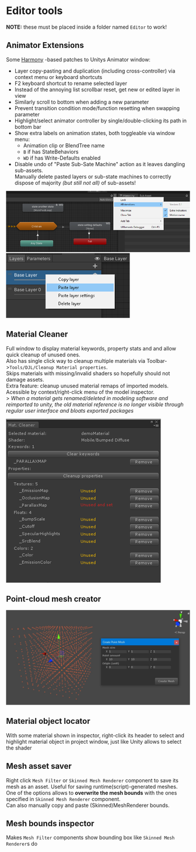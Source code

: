 # Editor tools
**NOTE:** these must be placed inside a folder named `Editor` to work!

## Animator Extensions
Some [Harmony](https://github.com/pardeike/Harmony) -based patches to Unitys Animator window:  
* Layer copy-pasting and duplication (including cross-controller) via context menu or keyboard shortcuts
* F2 keyboard shortcut to rename selected layer
* Instead of the annoying list scrollbar reset, get new or edited layer in view
* Similarly scroll to bottom when adding a new parameter
* Prevent transition condition mode/function resetting when swapping parameter
* Highlight/select animator controller by single/double-clicking its path in bottom bar
* Show extra labels on animation states, both toggleable via window menu:
  * Animation clip or BlendTree name
  * `B` if has StateBehaviors
  * `WD` if has Write-Defaults enabled
* Disable undo of "Paste Sub-Sate Machine" action as it leaves dangling sub-assets.  
Manually delete pasted layers or sub-state machines to correctly dispose of majority _(but still not all)_ of sub-assets!

![Animator Extensions context menu](.img/AnimatorExtensions_Labels.png)
![Animator Extensions context menu](.img/AnimatorExtensions_Context.png)

## Material Cleaner
Full window to display material keywords, property stats and and allow quick cleanup of unused ones.  
Also has single click way to cleanup multiple materials via Toolbar->`Tools/DJL/Cleanup Material properties`.  
Skips materials with missing/invalid shaders so hopefully should not damage assets.  
Extra feature: cleanup unused material remaps of imported models. Acessible by context/right-click menu of the model inspector.  
	> _When a material gets renamed/deleted in modeling software and reimported to unity, the old material reference is no longer
	visible through regular user interface and bloats exported packages_

![Material cleaner window](.img/MaterialCleaner.png)

## Point-cloud mesh creator
![Point Mesh Creator window](.img/PointMeshCreator.jpg)

## Material object locator
With some material shown in inspector, right-click its header to select and highlight material object in project window, just like Unity allows to select the shader

## Mesh asset saver
Right click `Mesh Filter` or `Skinned Mesh Renderer` component to save its mesh as an asset. Useful for saving runtime(script)-generated meshes.  
One of the options allows to **overwrite the mesh bounds** with the ones specified in `Skinned Mesh Renderer` component.  
Can also manually copy and paste (Skinned)MeshRenderer bounds.

## Mesh bounds inspector
Makes `Mesh Filter` components show bounding box like `Skinned Mesh Renderer`s do

